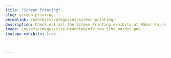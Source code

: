 ```yaml
---
title: "Screen Printing"
slug: screen-printing
permalink: /exhibits/categories/screen-printing/
description: Check out all the Screen Printing exhibits at Maker Faire Orlando!
image: /assets/images/site-branding/mfo_two_line_border.png
isotope-exhibits: true



---
```

